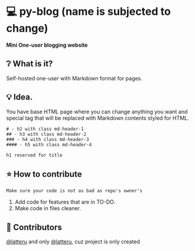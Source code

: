 # 💻 py-blog (name is subjected to change)
**Mini One-user blogging website**
## ❔ What is it?
Self-hosted one-user with Markdown format for pages.
## 💡 Idea.
You have base HTML page where you can change anything you want and special tag that will be replaced with Markdown contents styled for HTML.
```
# - h2 with class md-header-1
## - h3 with class md-header-2
### - h4 with class md-header-3
#### - h5 with class md-header-4

h1 reserved for title
```
## ⭐ How to contribute
```Make sure your code is not as bad as repo's owner's```
1. Add code for features that are in TO-DO.
2. Make code in files cleaner.
## 🌟 Contributors
[@latteru](@latteru) and only [@latteru](@latteru), cuz project is only created
